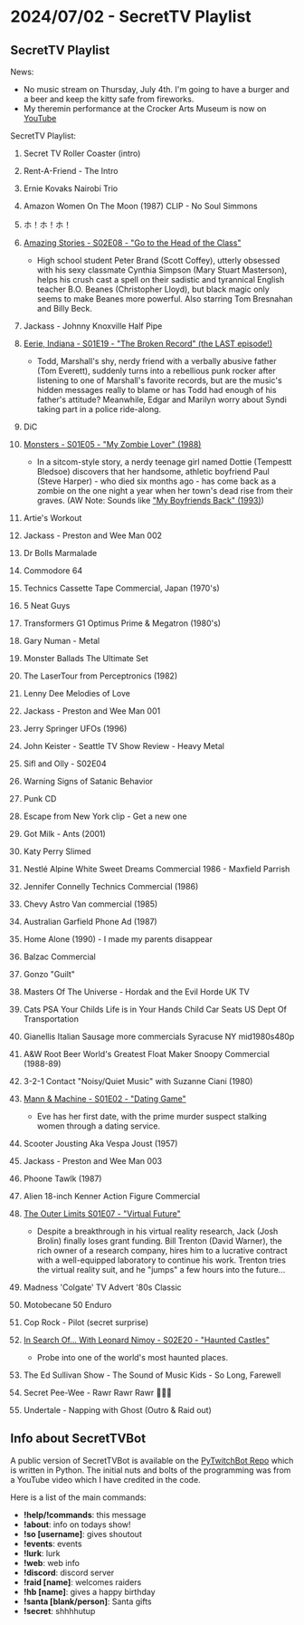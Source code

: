 # 2024/07/02 - SecretTV Playlist

## SecretTV Playlist

News: 
- No music stream on Thursday, July 4th.  I'm going to have a burger and a beer and keep the kitty safe from fireworks.
- My theremin performance at the Crocker Arts Museum is now on [YouTube](https://youtu.be/ptiVbGhveMU?si=gCHdL-9A_WpCVhUW)

SecretTV Playlist:
1. Secret TV Roller Coaster (intro)
2. Rent-A-Friend - The Intro
3. Ernie Kovaks Nairobi Trio
4. Amazon Women On The Moon (1987) CLIP - No Soul Simmons
5. ホ！ホ！ホ！
6. [Amazing Stories - S02E08 - "Go to the Head of the Class"](https://en.wikipedia.org/wiki/Amazing_Stories_(1985_TV_series)#Season_2_(1986%E2%80%9387))
   - High school student Peter Brand (Scott Coffey), utterly obsessed with his sexy classmate Cynthia Simpson (Mary Stuart Masterson), helps his crush cast a spell on their sadistic and tyrannical English teacher B.O. Beanes (Christopher Lloyd), but black magic only seems to make Beanes more powerful.  Also starring Tom Bresnahan and Billy Beck.
7. Jackass - Johnny Knoxville Half Pipe
8. [Eerie, Indiana - S01E19 - "The Broken Record" (the LAST episode!)](https://en.wikipedia.org/wiki/Eerie%2C_Indiana#Episodes)
   - Todd, Marshall's shy, nerdy friend with a verbally abusive father (Tom Everett), suddenly turns into a rebellious punk rocker after listening to one of Marshall's favorite records, but are the music's hidden messages really to blame or has Todd had enough of his father's attitude? Meanwhile, Edgar and Marilyn worry about Syndi taking part in a police ride-along.
9. DiC
10. [Monsters - S01E05 - "My Zombie Lover" (1988)](https://en.wikipedia.org/wiki/List_of_Monsters_episodes)
    - In a sitcom-style story, a nerdy teenage girl named Dottie (Tempestt Bledsoe) discovers that her handsome, athletic boyfriend Paul (Steve Harper) - who died six months ago - has come back as a zombie on the one night a year when her town's dead rise from their graves.  (AW Note: Sounds like ["My Boyfriends Back" (1993)](https://www.imdb.com/title/tt0107626/?ref_=fn_al_tt_1))
11. Artie's Workout
12. Jackass - Preston and Wee Man 002
13. Dr Bolls Marmalade
14. Commodore 64
15. Technics Cassette Tape Commercial, Japan (1970's)
16. 5 Neat Guys
17. Transformers G1 Optimus Prime & Megatron (1980's)
18. Gary Numan - Metal
19. Monster Ballads The Ultimate Set
20. The LaserTour from Perceptronics (1982)
21. Lenny Dee Melodies of Love
22. Jackass - Preston and Wee Man 001
23. Jerry Springer UFOs (1996)
24. John Keister - Seattle TV Show Review - Heavy Metal
25. Sifl and Olly - S02E04
26. Warning Signs of Satanic Behavior
27. Punk CD
28. Escape from New York clip - Get a new one
29. Got Milk - Ants (2001)
30. Katy Perry Slimed
31. Nestlé Alpine White Sweet Dreams Commercial 1986 - Maxfield Parrish
33. Jennifer Connelly Technics Commercial (1986)
34. Chevy Astro Van commercial (1985)
35. Australian Garfield Phone Ad (1987)
36. Home Alone (1990) - I made my parents disappear
37. Balzac Commercial
38. Gonzo "Guilt"
39. Masters Of The Universe - Hordak and the Evil Horde UK TV
40. Cats PSA Your Childs Life is in Your Hands Child Car Seats US Dept Of Transportation
41. Gianellis Italian Sausage more commercials Syracuse NY mid1980s480p
42. A&W Root Beer World's Greatest Float Maker Snoopy Commercial (1988-89)
43. 3-2-1 Contact "Noisy/Quiet Music" with Suzanne Ciani (1980)
44. [Mann & Machine - S01E02 - "Dating Game"](https://en.wikipedia.org/wiki/Mann_%26_Machine#Episodes)
    - Eve has her first date, with the prime murder suspect stalking women through a dating service.
45. Scooter Jousting Aka Vespa Joust (1957)
46. Jackass - Preston and Wee Man 003
47. Phoone Tawlk (1987)
48. Alien 18-inch Kenner Action Figure Commercial
49. [The Outer Limits S01E07 - "Virtual Future"](https://en.wikipedia.org/wiki/List_of_The_Outer_Limits_(1995_TV_series)_episodes#Season_1_(1995))
    - Despite a breakthrough in his virtual reality research, Jack (Josh Brolin) finally loses grant funding. Bill Trenton (David Warner), the rich owner of a research company, hires him to a lucrative contract with a well-equipped laboratory to continue his work. Trenton tries the virtual reality suit, and he "jumps" a few hours into the future...
50. Madness 'Colgate' TV Advert '80s Classic
51. Motobecane 50 Enduro
52. Cop Rock - Pilot (secret surprise)
53. [In Search Of... With Leonard Nimoy - S02E20 - "Haunted Castles"](https://en.wikipedia.org/wiki/In_Search_of..._(TV_series)#Season_2_(1977%E2%80%931978))
    - Probe into one of the world's most haunted places.

54. The Ed Sullivan Show - The Sound of Music Kids - So Long, Farewell
55. Secret Pee-Wee - Rawr Rawr Rawr 🐊🐊🐊
56. Undertale - Napping with Ghost (Outro & Raid out)


## Info about SecretTVBot

A public version of SecretTVBot is available on the [PyTwitchBot Repo](https://github.com/awbored/PyTwitchBot) which is written in Python.  The initial nuts and bolts of the programming was from a YouTube video which I have credited in the code.

Here is a list of the main commands:
- **!help/!commands**: this message
- **!about**: info on todays show!
- **!so [username]**: gives shoutout
- **!events**: events
- **!lurk**: lurk
- **!web**: web info
- **!discord**: discord server
- **!raid [name]**: welcomes raiders
- **!hb [name]**: gives a happy birthday
- **!santa [blank/person]**: Santa gifts
- **!secret**: shhhhutup
